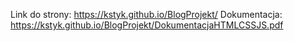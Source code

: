 Link do strony:
https://kstyk.github.io/BlogProjekt/
Dokumentacja:
https://kstyk.github.io/BlogProjekt/DokumentacjaHTMLCSSJS.pdf
